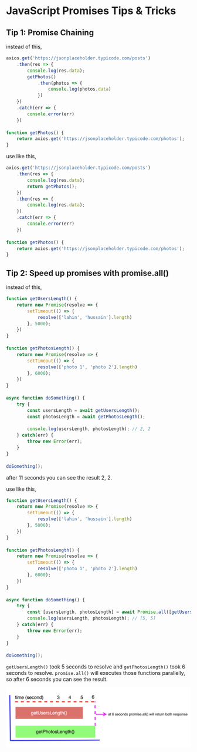 # JavaScript Promises Tips & Tricks

## Tip 1: Promise Chaining

instead of this, 

```js
axios.get('https://jsonplaceholder.typicode.com/posts')
    .then(res => {
        console.log(res.data);
        getPhotos()
            .then(photos => {
                console.log(photos.data)
            })
    })
    .catch(err => {
        console.error(err)
    })

function getPhotos() {
    return axios.get('https://jsonplaceholder.typicode.com/photos');
}
```

use like this,

```js
axios.get('https://jsonplaceholder.typicode.com/posts')
    .then(res => {
        console.log(res.data);
        return getPhotos();
    })
    .then(res => {
        console.log(res.data);
    })
    .catch(err => {
        console.error(err)
    })

function getPhotos() {
    return axios.get('https://jsonplaceholder.typicode.com/photos');
}
```

## Tip 2: Speed up promises with promise.all()

instead of this,

```js
function getUsersLength() {
    return new Promise(resolve => {
        setTimeout(() => {
            resolve(['lahin', 'hussain'].length)
        }, 5000);
    })
}

function getPhotosLength() {
    return new Promise(resolve => {
        setTimeout(() => {
            resolve(['photo 1', 'photo 2'].length)
        }, 6000);
    })
}

async function doSomething() {
    try {
        const usersLength = await getUsersLength();
        const photosLength = await getPhotosLength();
    
        console.log(usersLength, photosLength); // 2, 2
    } catch(err) {
        throw new Error(err);
    }
}

doSomething();
```
after 11 seconds you can see the result 2, 2.

use like this,

```js
function getUsersLength() {
    return new Promise(resolve => {
        setTimeout(() => {
            resolve(['lahin', 'hussain'].length)
        }, 5000);
    })
}

function getPhotosLength() {
    return new Promise(resolve => {
        setTimeout(() => {
            resolve(['photo 1', 'photo 2'].length)
        }, 6000);
    })
}

async function doSomething() {
    try {
        const [usersLength, photosLength] = await Promise.all([getUsersLength(), getPhotosLength()]);
        console.log(usersLength, photosLength); // [5, 5]
    } catch(err) {
        throw new Error(err);
    }
}

doSomething();
```
`getUsersLength()` took 5 seconds to resolve and `getPhotosLength()` took 6 seconds to resolve. `promise.all()` will executes those functions parallelly, so after 6 seconds you can see the result.

<p align="center">
  <img src="./assets/images/promise-all-1.png" alt="promise.all">
</p>